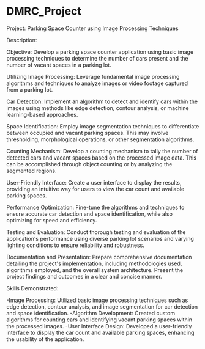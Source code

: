 # DMRC_Project

Project: Parking Space Counter using Image Processing Techniques

Description:

Objective: Develop a parking space counter application using basic image processing techniques to determine the number of cars present and the number of vacant spaces in a parking lot.

Utilizing Image Processing: Leverage fundamental image processing algorithms and techniques to analyze images or video footage captured from a parking lot.

Car Detection: Implement an algorithm to detect and identify cars within the images using methods like edge detection, contour analysis, or machine learning-based approaches.

Space Identification: Employ image segmentation techniques to differentiate between occupied and vacant parking spaces. This may involve thresholding, morphological operations, or other segmentation algorithms.

Counting Mechanism: Develop a counting mechanism to tally the number of detected cars and vacant spaces based on the processed image data. This can be accomplished through object counting or by analyzing the segmented regions.

User-Friendly Interface: Create a user interface to display the results, providing an intuitive way for users to view the car count and available parking spaces.

Performance Optimization: Fine-tune the algorithms and techniques to ensure accurate car detection and space identification, while also optimizing for speed and efficiency.

Testing and Evaluation: Conduct thorough testing and evaluation of the application's performance using diverse parking lot scenarios and varying lighting conditions to ensure reliability and robustness.

Documentation and Presentation: Prepare comprehensive documentation detailing the project's implementation, including methodologies used, algorithms employed, and the overall system architecture. Present the project findings and outcomes in a clear and concise manner.



Skills Demonstrated:

-Image Processing: Utilized basic image processing techniques such as edge detection, contour analysis, and image segmentation for car detection and space identification.
-Algorithm Development: Created custom algorithms for counting cars and identifying vacant parking spaces within the processed images.
-User Interface Design: Developed a user-friendly interface to display the car count and available parking spaces, enhancing the usability of the application.
